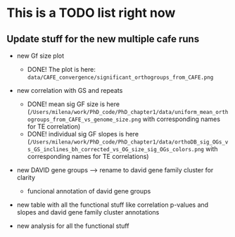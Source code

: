 # This is a TODO list right now

## Update stuff for the new multiple cafe runs

* new Gf size plot
  * DONE! The plot is here: `data/CAFE_convergence/significant_orthogroups_from_CAFE.png`

* new correlation with GS and repeats
  * DONE! mean sig GF size is here (`/Users/milena/work/PhD_code/PhD_chapter1/data/uniform_mean_orthogroups_from_CAFE_vs_genome_size.png` with corresponding names for TE correlation)
  * DONE! individual sig GF slopes is here (`/Users/milena/work/PhD_code/PhD_chapter1/data/orthoDB_sig_OGs_vs_GS_inclines_bh_corrected_vs_OG_size_sig_OGs_colors.png` with corresponding names for TE correlations)
* new DAVID gene groups --> rename to david gene family cluster for clarity
  * funcional annotation of david gene groups
* new table with all the functional stuff like correlation p-values and slopes and david gene family cluster annotations
* new analysis for all the functional stuff